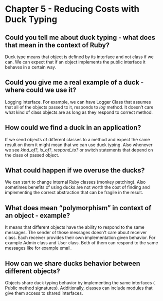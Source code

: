 # Chapter 5 - Reducing Costs with Duck Typing

## Could you tell me about duck typing - what does that mean in the context of Ruby?

Duck type means that object is defined by its interface and not class if we can. We can expect that if an object implements the public interface it behaves in a certain way.

## Could you give me a real example of a duck - where could we use it?

Logging interface. For example, we can have Logger Class that assumes that all of the objects passed to it, responds to *log* method. It doesn't care what kind of class objects are as long as they respond to correct method.

## How could we find a duck in an application?

If we send objects of different classes to a method and expect the same result on them it might mean that we can use duck typing. Also whenever we see *kind_of?*, *is_of?*, *respond_to?* or switch statements that depend on the class of passed object.

## What could happen if we overuse the ducks?

We can start to change internal Ruby classes (monkey patching). Also sometimes benefits of using ducks are not worth the cost of finding and implementing the correct abstraction that can be fragile in the result.

## What does mean “polymorphism” in context of an object - example?

It means that different objects have the ability to respond to the same messages. The sender of those messages doesn't care about receiver class. Each receiver provides their own implementation given behavior.
For example Admin class and User class. Both of them can respond to the same messages like for example email.

## How can we share ducks behavior between different objects?

Objects share duck typing behavior by implementing the same interfaces ( Public method signatures). Additionally, classes can include modules that give them access to shared interfaces.
